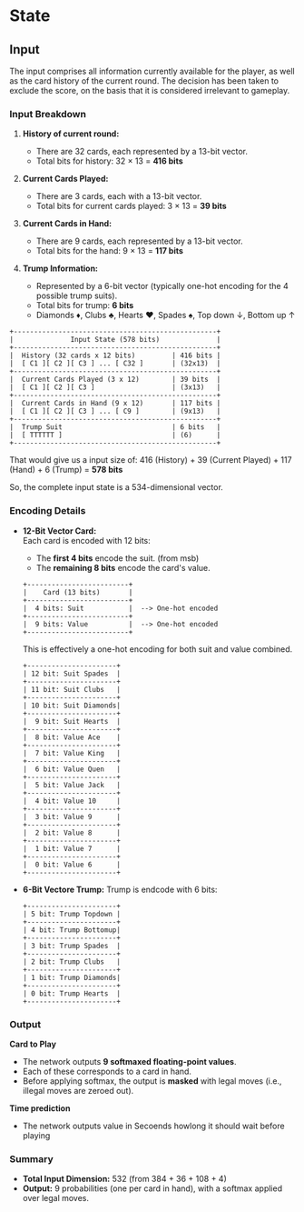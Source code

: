 # State

## Input 

The input comprises all information currently available for the player, as well as the card history of the current round.
The decision has been taken to exclude the score, on the basis that it is considered irrelevant to gameplay.

### Input Breakdown

1. **History of current round:**  
   - There are 32 cards, each represented by a 13-bit vector.  
   - Total bits for history: 32 × 13 = **416 bits**

2. **Current Cards Played:**  
   - There are 3 cards, each with a 13-bit vector.  
   - Total bits for current cards played: 3 × 13 = **39 bits**

3. **Current Cards in Hand:**  
   - There are 9 cards, each represented by a 13-bit vector.  
   - Total bits for the hand: 9 × 13 = **117 bits**

4. **Trump Information:**  
   - Represented by a 6-bit vector (typically one-hot encoding for the 4 possible trump suits).  
   - Total bits for trump: **6 bits**
   - Diamonds ♦, Clubs ♣, Hearts ♥, Spades ♠, Top down ↓, Bottom up ↑

```
+--------------------------------------------------+
|              Input State (578 bits)              |
+--------------------------------------------------+
|  History (32 cards x 12 bits)         | 416 bits |  
|  [ C1 ][ C2 ][ C3 ] ... [ C32 ]       | (32x13)  |
+--------------------------------------------------+
|  Current Cards Played (3 x 12)        | 39 bits  |
|  [ C1 ][ C2 ][ C3 ]                   | (3x13)   |
+--------------------------------------------------+
|  Current Cards in Hand (9 x 12)       | 117 bits |
|  [ C1 ][ C2 ][ C3 ] ... [ C9 ]        | (9x13)   |
+--------------------------------------------------+
|  Trump Suit                           | 6 bits   |
|  [ TTTTTT ]                           | (6)      |
+--------------------------------------------------+
```

That would give us a input size of: 
416 (History) + 39 (Current Played) + 117 (Hand) + 6 (Trump) = **578 bits**

So, the complete input state is a 534-dimensional vector.

### Encoding Details

- **12-Bit Vector Card:**  
  Each card is encoded with 12 bits:
  - The **first 4 bits** encode the suit. (from msb)
  - The **remaining 8 bits** encode the card's value.

   ```
   +-------------------------+
   |    Card (13 bits)       |
   +-------------------------+
   |  4 bits: Suit           |  --> One-hot encoded
   +-------------------------+
   |  9 bits: Value          |  --> One-hot encoded
   +-------------------------+
   ```
  
  This is effectively a one-hot encoding for both suit and value combined.

   ```
   +----------------------+
   | 12 bit: Suit Spades  |
   +----------------------+
   | 11 bit: Suit Clubs   |
   +----------------------+
   | 10 bit: Suit Diamonds|
   +----------------------+
   |  9 bit: Suit Hearts  |
   +----------------------+
   |  8 bit: Value Ace    |
   +----------------------+
   |  7 bit: Value King   |
   +----------------------+
   |  6 bit: Value Quen   |
   +----------------------+
   |  5 bit: Value Jack   |
   +----------------------+
   |  4 bit: Value 10     |
   +----------------------+
   |  3 bit: Value 9      |
   +----------------------+
   |  2 bit: Value 8      |
   +----------------------+
   |  1 bit: Value 7      |
   +----------------------+
   |  0 bit: Value 6      |
   +----------------------+
   ```
- **6-Bit Vectore Trump:**
   Trump is endcode with 6 bits:
   ```
   +----------------------+    
   | 5 bit: Trump Topdown |
   +----------------------+
   | 4 bit: Trump Bottomup|
   +----------------------+
   | 3 bit: Trump Spades  |
   +----------------------+
   | 2 bit: Trump Clubs   |
   +----------------------+
   | 1 bit: Trump Diamonds|
   +----------------------+
   | 0 bit: Trump Hearts  |
   +----------------------+
   ``` 

### Output

**Card to Play**
- The network outputs **9 softmaxed floating-point values**.
- Each of these corresponds to a card in hand.
- Before applying softmax, the output is **masked** with legal moves (i.e., illegal moves are zeroed out).

**Time prediction**
- The network outputs value in Secoends howlong it should wait before playing

### Summary

- **Total Input Dimension:** 532 (from 384 + 36 + 108 + 4)
- **Output:** 9 probabilities (one per card in hand), with a softmax applied over legal moves.
